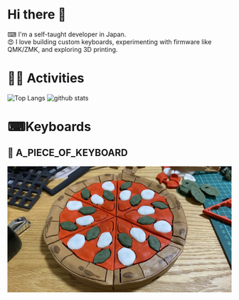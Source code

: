# Hi there 👋
⌨ I'm a self-taught developer in Japan.  
😍 I love building custom keyboards, experimenting with firmware like QMK/ZMK, and exploring 3D printing.  

# 🏃‍♀️ Activities
<div align="left"> 
  <img alt="Top Langs" height="170px" src="https://github-readme-stats.vercel.app/api?username=ataruno&theme=vue-dark&layout=compact" />
  <img alt="github stats" height="170px" src="https://github-readme-stats.vercel.app/api/top-langs/?username=ataruno&theme=vue-dark&layout=compact" />
</div>

# ⌨Keyboards
## 🍕 A_PIECE_OF_KEYBOARD
<a href="https://github.com/ataruno/A_PIECE_OF_KEYBOARD" target="_blank">
  <img alt="Top Langs" with="250px" src="https://raw.githubusercontent.com/ataruno/A_PIECE_OF_KEYBOARD/main/image/A_PIECE_OF_KEYBOARD_5.jpg" />
</a>
